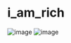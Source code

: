 # i_am_rich

![image](https://user-images.githubusercontent.com/104103091/170755765-607ce51c-e259-468e-8805-68eceb8c0f65.png)
![image](https://user-images.githubusercontent.com/104103091/170756011-1f83a0cf-5496-4256-9876-e1ce48c12463.png)

